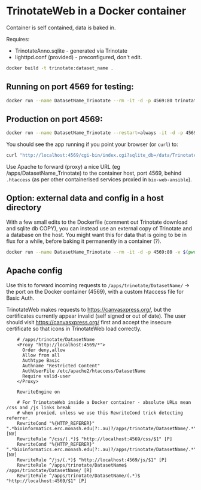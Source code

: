 # TrinotateWeb in a Docker container

Container is self contained, data is baked in.

Requires:

* TrinotateAnno.sqlite - generated via Trinotate
* lighttpd.conf (provided) - preconfigured, don't edit.

```bash
docker build -t trinotate:dataset_name .
```

## Running on port 4569 for testing:

```bash
docker run --name DatasetName_Trinotate --rm -it -d -p 4569:80 trinotate:dataset_name
```

## Production on port 4569:
```bash
docker run --name DatasetName_Trinotate --restart=always -it -d -p 4569:80 trinotate:dataset_name
```

You should see the app running if you point your browser (or `curl`) to:

```bash
curl "http://localhost:4569/cgi-bin/index.cgi?sqlite_db=/data/TrinotateAnno.sqlite"
```

Use Apache to forward (proxy) a nice URL (eg /apps/DatasetName_Trinotate) to the container host, port 4569, behind `.htaccess` (as per other containerised services proxied in `bio-web-ansible`).

## Option: external data and config in a host directory

With a few small edits to the Dockerfile (comment out Trinotate download and sqlite db COPY), you can instead use an external copy of Trinotate and a database on the host.
You might want this for data that is going to be in flux for a while, before baking it permanently in a container (?).

```bash
docker run --name DatasetName_Trinotate --rm -it -d -p 4569:80 -v $(pwd):/app -v /home/sarah.williams/bin/Trinotate-Trinotate-v3.1.1/:/app/Trinotate -v $(pwd)/TrinotateAnno.sqlite:/data/TrinotateAnno.sqlite trinotate:dataset_name
```

## Apache config

Use this to forward incoming requests to `/apps/trinotate/DatasetName/` -> the port on the Docker container (4569), with a custom htaccess file for Basic Auth.

TrinotateWeb makes requests to https://canvasxpress.org/, but the certificates currently appear invalid (self signed or out of date).
The user should visit https://canvasxpress.org/ first and accept the insecure certificate so that icons in TrinotateWeb load correctly.

```apache2
    # /apps/trinotate/DatasetName
    <Proxy "http://localhost:4569/*">
      Order deny,allow
      Allow from all
      Authtype Basic
      Authname "Restricted Content"
      AuthUserFile /etc/apache2/htaccess/DatasetName
      Require valid-user
    </Proxy>
    
    RewriteEngine on
    
    # For TrinotateWeb inside a Docker container - absolute URLs mean /css and /js links break
    # when proxied, unless we use this RewriteCond trick detecting referrer. 
    RewriteCond "%{HTTP_REFERER}" ".*bioinformatics.erc.monash.edu(?:.au)?/apps/trinotate/DatasetName/.*" [NV]
    RewriteRule ^/css/(.*)$ "http://localhost:4569/css/$1" [P]
    RewriteCond "%{HTTP_REFERER}" ".*bioinformatics.erc.monash.edu(?:.au)?/apps/trinotate/DatasetName/.*" [NV]
    RewriteRule ^/js/(.*)$ "http://localhost:4569/js/$1" [P]
    RewriteRule ^/apps/trinotate/DatasetName$ /apps/trinotate/DatasetName/ [R]
    RewriteRule ^/apps/trinotate/DatasetName/(.*)$ "http://localhost:4569/$1" [P]
```

